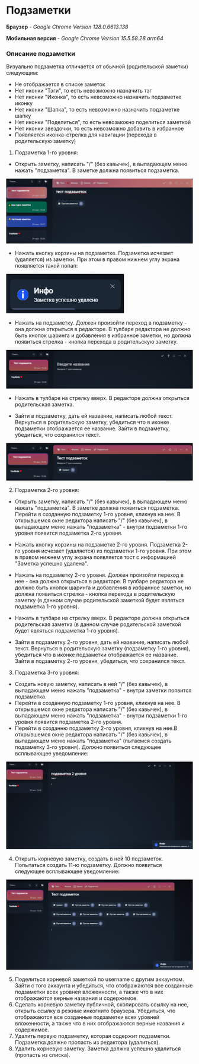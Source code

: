 # Подзаметки

**Браузер** - _Google Chrome Version 128.0.6613.138_

**Мобильная версия** - _Google Chrome Version 15.5.58.28.arm64_

### Описание подзаметки
Визуально подзаметка отличается от обычной (родительской заметки) следующим:
- Не отображается в списке заметок
- Нет иконки "Тэги", то есть невозможно назначить тэг
- Нет иконки "Иконка", то есть невозможно назначить подзаметке иконку
- Нет иконки "Шапка", то есть невозможно назначить подзаметке шапку
- Нет иконки "Поделиться", то есть невозможно поделиться заметкой
- Нет иконки звездочки, то есть невозможно добавить в избранное
- Появляется иконка-стрелка для навигации (перехода в родительскую заметку)

1. Подзаметка 1-го уровня:
- Открыть заметку, написать "/" (без кавычек), в выпадающем меню нажать "подзаметка". В заметке должна появиться подзаметка.

![](img/image.png)

- Нажать кнопку корзины на подзаметке. Подзаметка исчезает (удаляется) из заметки. При этом в правом нижнем углу экрана появляется такой попап:

![](img/image6.png)

- Нажать на подзаметку. Должен произойти переход в подзаметку - она должна открыться в редакторе. 
В тулбаре редактора не должно быть кнопок шаринга и добавления в избранное заметки, но должна появиться стрелка - кнопка перехода в родительскую заметку.

![](img/image2.png)

- Нажать в тулбаре на стрелку вверх. В редакторе должна открыться родительская заметка.

- Зайти в подзаметку, дать ей название, написать любой текст. Вернуться в родительскую заметку, убедиться что в иконке подзаметки отображается ее название. Зайти в подзаметку, убедиться, что сохранился текст.

![](img/image3.png)

2. Подзаметка 2-го уровня:
- Открыть заметку, написать "/" (без кавычек), в выпадающем меню нажать "подзаметка". В заметке должна появиться подзаметка.
Перейти в созданную подзаметку 1-го уровня, кликнув на нее. В открывшемся окне редактора написать "/" (без кавычек), в выпадающем меню нажать "подзаметка" - внутри подзаметки 1-го уровня появится подзаметка 2-го уровня.

- Нажать кнопку корзины на подзаметке 2-го уровня. Подзаметка 2-го уровня исчезает (удаляется) из подзаметки 1-го уровня. При этом в правом нижнем углу экрана появляется тост с информацией "Заметка успешно удалена".

- Нажать на подзаметку 2-го уровня. Должен произойти переход в нее - она должна открыться в редакторе.
   В тулбаре редактора не должно быть кнопок шаринга и добавления в избранное заметки, но должна появиться стрелка - кнопка перехода в родительскую заметку (в данном случае родительской заметкой будет являться подзаметка 1-го уровня).

- Нажать в тулбаре на стрелку вверх. В редакторе должна открыться родительская заметка (в данном случае родительской заметкой будет являться подзаметка 1-го уровня).

- Зайти в подзаметку 2-го уровня, дать ей название, написать любой текст. Вернуться в родительскую заметку (подзаметку 1-го уровня), убедиться что в иконке подзаметки отображается ее название. Зайти в подзаметку 2-го уровня, убедиться, что сохранился текст.

3. Подзаметка 3-го уровня:
- Создать новую заметку, написать в ней "/" (без кавычек), в выпадающем меню нажать "подзаметка" - внутри заметки появится подзаметка.
- Перейти в созданную подзаметку 1-го уровня, кликнув на нее. В открывшемся окне редактора написать "/" (без кавычек), в выпадающем меню нажать "подзаметка" - внутри подзаметки 1-го уровня появится подзаметка 2-го уровня.
- Перейти в созданню подзаметку 2-го уровня, кликнув на нее.В открывшемся окне редактора написать "/" (без кавычек), в выпадающем меню нажать "подзаметка" (пытаемся создать подзаметку 3-го уровня). Должно появиться следующее всплывающее уведомление:

![](img/image4.png)

4. Открыть корневую заметку, создать в ней 10 подзаметок. Попытаться создать 11-ю подзаметку. Должно появиться следующее всплывающее уведомление:

![](img/image5.png)

5. Поделиться корневой заметкой по username с другим аккаунтом. Зайти с того аккаунта и убедиться, что отображаются все созданные подзаметки всех уровней вложенности, а также что в них отображаются верные названия и содержимое.
6. Сделать корневую заметку публичной, скопировать ссылку на нее, открыть ссылку в режиме инкогнито браузера. Убедиться, что отображаются все созданные подзаметки всех уровней вложенности, а также что в них отображаются верные названия и содержимое.
7. Удалить первую подзаметку, которая содержит подзаметки. Подзаметка должно пропасть из редактора (удалиться).
8. Удалить корневую заметку. Заметка должна успешно удалиться (пропасть из списка).
